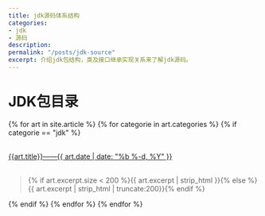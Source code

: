 ```yaml
---
title: jdk源码体系结构
categories:
- jdk
- 源码
description: 
permalink: "/posts/jdk-source"
excerpt: 介绍jdk包结构，类及接口继承实现关系来了解jdk源码。
---
```

 
# JDK包目录

{% for art in site.article %}
{% for categorie in art.categories %}
{% if categorie == "jdk" %}
<div>
    <br>
    <a class="articleLink" href="{{site.baseurl}}{{art.url}}">{{art.title}}——{{ art.date | date: "%b %-d, %Y" }}</a>
    <br/>
    <br/>
    <blockquote><p>{% if art.excerpt.size < 200 %}{{ art.excerpt | strip_html }}{% else %}{{ art.excerpt | strip_html | truncate:200}}{% endif %}</p></blockquote>
</div>
{% endif %}
{% endfor %}
{% endfor %}